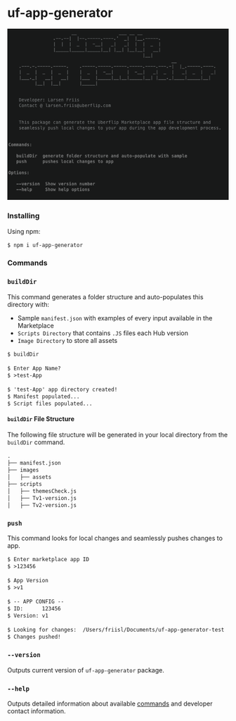 # uf-app-generator

<img src="https://github.com/uberflip-partners/uf-app-generator/blob/master/uf-app-generator.png">

### Installing

Using npm:
```
$ npm i uf-app-generator
```

### Commands

### `buildDir`

This command generates a folder structure and auto-populates this directory with:
- Sample `manifest.json` with examples of every input available in the Marketplace
- `Scripts Directory` that contains `.JS` files each Hub version
- `Image Directory` to store all assets

```
$ buildDir

$ Enter App Name?
$ >test-App

$ 'test-App' app directory created!
$ Manifest populated...
$ Script files populated...
```

#### `buildDir` File Structure

The following file structure will be generated in your local directory from the `buildDir` command.

```
.
├── manifest.json
├── images
│   ├── assets
├── scripts
│   ├── themesCheck.js
│   ├── Tv1-version.js
│   ├── Tv2-version.js
```

### `push`

This command looks for local changes and seamlessly pushes changes to app.

```
$ Enter marketplace app ID
$ >123456

$ App Version
$ >v1

$ -- APP CONFIG --
$ ID:      123456
$ Version: v1

$ Looking for changes:  /Users/friisl/Documents/uf-app-generator-test
$ Changes pushed!
```

### `--version`

Outputs current version of `uf-app-generator` package.

### `--help`

Outputs detailed information about available [commands](#commands) and developer contact information.